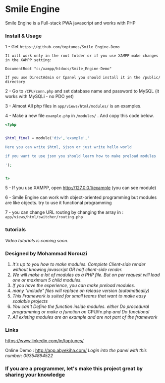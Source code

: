 Smile Engine
=======

Smile Engine is a Full-stack PWA javascript and works with PHP



### Install & Usage


1 - Get ```https://github.com/toptunes/Smile_Engine-Demo```


```
It will work only in the root folder or if you use XAMPP make changes in the XAMPP setting:

DocumentRoot "c:/xampp/htdocs/Smile_Engine-Demo" 

If you use DirectAdmin or Cpanel you should install it in the /public/ directory

```

2 - Go to ```/CPU/conn.php``` and set database name and password to MySQL (it works with MySQLi - no PDO yet)

3 - Almost All php files in ```app/views/html/modules/``` is an examples.

4 - Make a new file ```example.php``` in ```/modules/``` . And copy this code below.

```php
<?php


$html_final = module('div','example','

Here you can write $html, $json or just write hello world

if you want to use json you should learn how to make preload modules

');


?>

```

5 - If you use XAMPP, open http://127.0.0.1/example (you can see module)


6 - Smile Engine can work with object-oriented programming but modules are like objects. try to use it functional programming

7 - you can change URL routing by changing the array in : ```app/views/html/switcher/routing.php```

### tutorials

_Video tutorials is coming soon._

### Designed by Mohammad Norouzi

1. _It's up to you how to make modules. Complete Client-side render without knowing javascript OR half client-side render._
2. _We will make a lot of modules as a PHP file. But on per request will load one or maximum 5 child modules._
3. _If you have the experience, you can make preload modules._
4. _many "include" files will replace on release version (automatically)_
5. _This Framework is suited for small teams that want to make easy scalable projects_
6. _You can't Define the function inside modules. either Do procedural programming or make a function on_ CPU/fn.php _and Do functional_
7. _All existing modules are an example and are not part of the framework_

### Links

https://www.linkedin.com/in/toptunes/

Online Demo : http://app.abyekiha.com/
_Login into the panel with this number: 09354894522_


### If you are a programmer, let's make this project great by sharing your knowledge






